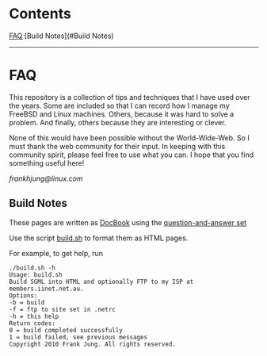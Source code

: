 Contents
========

[FAQ](#FAQ)
[Build Notes](#Build Notes)

-------------------------------------------------------------------------------

FAQ
===

This repository is a collection of tips and techniques that I have used over
the years. Some are included so that I can record how I manage my FreeBSD and
Linux machines. Others, because it was hard to solve a problem. And finally,
others because they are interesting or clever.

None of this would have been possible without the World-Wide-Web. So I must
thank the web community for their input. In keeping with this community spirit,
please feel free to use what you can. I hope that you find something useful
here!

_frankhjung@linux.com_

Build Notes
-----------

These pages are written as [DocBook](http://www.docbook.org/) using the
[question-and-answer set](http://www.docbook.org/tdg/en/html/qandaset.html)

Use the script
[build.sh](https://github.com/frankhjung/faq/blob/master/build.sh) to format
them as HTML pages. 

For example, to get help, run

    ./build.sh -h
    Usage: build.sh
    Build SGML into HTML and optionally FTP to my ISP at members.iinet.net.au.
    Options:
    -b = build
    -f = ftp to site set in .netrc
    -h = this help
    Return codes:
    0 = build completed successfully
    1 = build failed, see previous messages
    Copyright 2010 Frank Jung. All rights reserved.
